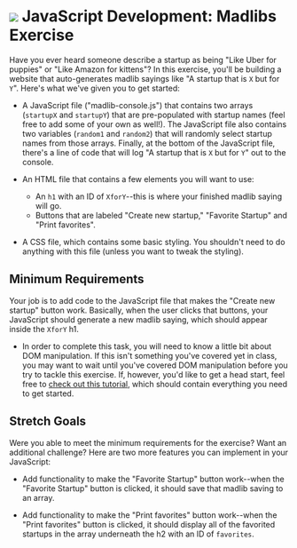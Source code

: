 # ![](https://ga-dash.s3.amazonaws.com/production/assets/logo-9f88ae6c9c3871690e33280fcf557f33.png) JavaScript Development: Madlibs Exercise

Have you ever heard someone describe a startup as being "Like Uber for puppies" or "Like Amazon for kittens"? In this exercise, you'll be building a website that auto-generates madlib sayings like "A startup that is `X` but for `Y`". Here's what we've given you to get started:

* A JavaScript file ("madlib-console.js") that contains two arrays (`startupX` and `startupY`) that are pre-populated with startup names (feel free to add some of your own as well!). The JavaScript file also contains two variables (`random1` and `random2`) that will randomly select startup names from those arrays. Finally, at the bottom of the JavaScript file, there's a line of code that will log "A startup that is `X` but for `Y`" out to the console.

* An HTML file that contains a few elements you will want to use:
  * An `h1` with an ID of `XforY`--this is where your finished madlib saying will go.
  * Buttons that are labeled "Create new startup," "Favorite Startup" and "Print favorites".

* A CSS file, which contains some basic styling. You shouldn't need to do anything with this file (unless you want to tweak the styling).

## Minimum Requirements

Your job is to add code to the JavaScript file that makes the "Create new startup" button work. Basically, when the user clicks that buttons, your JavaScript should generate a new madlib saying, which should appear inside the `XforY` h1.

  * In order to complete this task, you will need to know a little bit about DOM manipulation. If this isn't something you've covered yet in class, you may want to wait until you've covered DOM manipulation before you try to tackle this exercise. If, however, you'd like to get a head start, feel free to [check out this tutorial](http://www.javascriptkit.com/javatutors/dom2.shtml), which should contain everything you need to get started.

## Stretch Goals

Were you able to meet the minimum requirements for the exercise? Want an additional challenge? Here are two more features you can implement in your JavaScript:

* Add functionality to make the "Favorite Startup" button work--when the "Favorite Startup" button is clicked, it should save that madlib saving to an array.

* Add functionality to make the "Print favorites" button work--when the "Print favorites" button is clicked, it should display all of the favorited startups in the array underneath the h2 with an ID of `favorites`.
